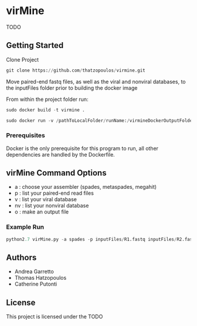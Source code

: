 # virMine

TODO

## Getting Started

Clone Project

```python
git clone https://github.com/thatzopoulos/virmine.git
```

Move paired-end fastq files, as well as the viral and nonviral databases, to the inputFiles folder prior to building the docker image

From within the project folder run:
```python
sudo docker build -t virmine .
```
```python
sudo docker run -v /pathToLocalFolder/runName:/virmineDockerOutputFolder -i -t virmine
```

### Prerequisites

Docker is the only prerequisite for this program to run, all other dependencies are handled by the Dockerfile.

## virMine Command Options

*	a : choose your assembler (spades, metaspades, megahit)
*	p : list your paired-end read files
*	v : list your viral database
*	nv : list your nonviral database
*	o : make an output file

### Example Run 
```python
python2.7 virMine.py -a spades -p inputFiles/R1.fastq inputFiles/R2.fastq -v inputFiles/viral_aa.fasta -nv inputFiles/nonviral_aa.fasta -o outputFolder
```

## Authors

* Andrea Garretto
* Thomas Hatzopoulos
* Catherine Putonti

## License

This project is licensed under the TODO
